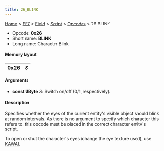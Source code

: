```yaml
---
title: 26_BLINK
---
```


[Home](../../../../Main_Page.md) > [FF7](../../../../FF7.md) > [Field](../../../Field.md) > [Script](../../Script.md) > [Opcodes](../Opcodes.md) > 26 BLINK

-   Opcode: **0x26**
-   Short name: **BLINK**
-   Long name: Character Blink

#### Memory layout

| 0x26 | *S* |
|------|-----|

#### Arguments

-   **const UByte** *S*: Switch on/off (0/1, respectively).

#### Description

Specifies whether the eyes of the current entity's visible object should blink at random intervals. As there is no argument to specify which character this refers to, this opcode must be placed in the correct character entity's script.

To open or shut the character's eyes (change the eye texture used), use [KAWAI](28_KAWAI.md).
